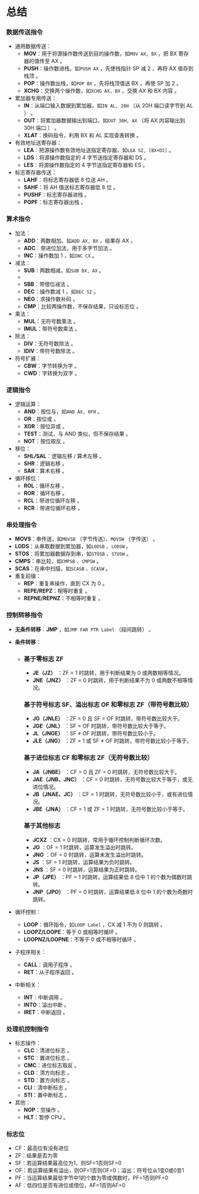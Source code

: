 # 总结

### 数据传送指令

- 通用数据传送：
  - **MOV**：用于将源操作数传送到目的操作数，如`MOV AX, BX` ，把 BX 寄存器的值传至 AX 。
  - **PUSH**：操作数进栈，如`PUSH AX` ，先使栈指针 SP 减 2 ，再将 AX 值存到栈顶 。
  - **POP**：操作数出栈，如`POP BX` ，先将栈顶值送 BX ，再使 SP 加 2 。
  - **XCHG**：交换两个操作数，如`XCHG AX, BX` ，交换 AX 和 BX 内容 。
- 累加器专用传送：
  - **IN**：从端口输入数据到累加器，如`IN AL, 20H` （从 20H 端口读字节到 AL ） 。
  - **OUT**：将累加器数据输出到端口，如`OUT 30H, AX` （将 AX 内容输出到 30H 端口 ） 。
  - **XLAT**：换码指令，利用 BX 和 AL 实现查表转换 。
- 有效地址送寄存器：
  - **LEA**：把源操作数有效地址送指定寄存器，如`LEA SI, [BX+DI]` 。
  - **LDS**：将源操作数指定的 4 字节送指定寄存器和 DS 。
  - **LES**：将源操作数指定的 4 字节送指定寄存器和 ES 。
- 标志寄存器传送：
  - **LAHF**：将标志寄存器低 8 位送 AH 。
  - **SAHF**：将 AH 值送标志寄存器低 8 位 。
  - **PUSHF**：标志寄存器进栈 。
  - **POPF**：标志寄存器出栈 。

### 算术指令

- 加法：
  - **ADD**：两数相加，如`ADD AX, BX` ，结果存 AX 。
  - **ADC**：带进位加法，用于多字节加法 。
  - **INC**：操作数加 1 ，如`INC CX` 。
- 减法：
  - **SUB**：两数相减，如`SUB DX, AX` 。
  - 
  - **SBB**：带借位减法 。
  - **DEC**：操作数减 1 ，如`DEC SI` 。
  - **NEG**：求操作数补码 。
  - **CMP**：比较两操作数，不保存结果，只设标志位 。
- 乘法：
  - **MUL**：无符号数乘法 。
  - **IMUL**：带符号数乘法 。
- 除法：
  - **DIV**：无符号数除法 。
  - **IDIV**：带符号数除法 。
- 符号扩展：
  - **CBW**：字节转换为字 。
  - **CWD**：字转换为双字 。

### 逻辑指令

- 逻辑运算：
  - **AND**：按位与，如`AND AX, 0FH` 。
  - **OR**：按位或 。
  - **XOR**：按位异或 。
  - **TEST**：测试，与 AND 类似，但不保存结果 。
  - **NOT**：按位取反 。
- 移位：
  - **SHL/SAL**：逻辑左移 / 算术左移 。
  - **SHR**：逻辑右移 。
  - **SAR**：算术右移 。
- 循环移位：
  - **ROL**：循环左移 。
  - **ROR**：循环右移 。
  - **RCL**：带进位循环左移 。
  - **RCR**：带进位循环右移 。

### 串处理指令

- **MOVS**：串传送，如`MOVSB` （字节传送）、`MOVSW` （字传送） 。
- **LODS**：从串取数据到累加器，如`LODSB` 、`LODSW` 。
- **STOS**：将累加器数据存到串，如`STOSB` 、`STOSW` 。
- **CMPS**：串比较，如`CMPSB` 、`CMPSW` 。
- **SCAS**：在串中扫描，如`SCASB` 、`SCASW` 。
- 重复前缀：
  - **REP**：重复串操作，直到 CX 为 0 。
  - **REPE/REPZ**：相等时重复 。
  - **REPNE/REPNZ**：不相等时重复 。

### 控制转移指令

- **无条件转移**：**JMP** ，如`JMP FAR PTR Label` （段间跳转） 。

- **条件转移**：

  - ### 基于零标志 ZF

    - **JE（JZ）** ：ZF = 1 时跳转，用于判断结果为 0 或两数相等情况。
    - **JNE（JNZ）** ：ZF = 0 时跳转，用于判断结果不为 0 或两数不相等情况。

    ### 基于符号标志 SF、溢出标志 OF 和零标志 ZF（带符号数比较）

    - **JG（JNLE）** ：ZF = 0 且 SF = OF 时跳转，带符号数比较大于。
    - **JGE（JNL）** ：SF = OF 时跳转，带符号数比较大于等于。
    - **JL（JNGE）** ：SF ≠ OF 时跳转，带符号数比较小于。
    - **JLE（JNG）** ：ZF = 1 或 SF ≠ OF 时跳转，带符号数比较小于等于。

    ### 基于进位标志 CF 和零标志 ZF（无符号数比较）

    - **JA（JNBE）** ：CF = 0 且 ZF = 0 时跳转，无符号数比较大于。
    - **JAE（JNB、JNC）** ：CF = 0 时跳转，无符号数比较大于等于，或无进位情况。
    - **JB（JNAE、JC）** ：CF = 1 时跳转，无符号数比较小于，或有进位情况。
    - **JBE（JNA）** ：CF = 1 或 ZF = 1 时跳转，无符号数比较小于等于。

    ### 基于其他标志

    - **JCXZ** ：CX = 0 时跳转，常用于循环控制判断循环次数。
    - **JO** ：OF = 1 时跳转，运算发生溢出时跳转。
    - **JNO** ：OF = 0 时跳转，运算未发生溢出时跳转。
    - **JS** ：SF = 1 时跳转，运算结果为负时跳转。
    - **JNS** ：SF = 0 时跳转，运算结果为正时跳转。
    - **JP（JPE）** ：PF = 1 时跳转，运算结果低 8 位中 1 的个数为偶数时跳转。
    - **JNP（JPO）** ：PF = 0 时跳转，运算结果低 8 位中 1 的个数为奇数时跳转。

- 循环控制：

  - **LOOP**：循环指令，如`LOOP Label` ，CX 减 1 不为 0 则跳转 。
  - **LOOPZ/LOOPE**：等于 0 或相等时循环 。
  - **LOOPNZ/LOOPNE**：不等于 0 或不相等时循环 。

- 子程序相关：

  - **CALL**：调用子程序 。
  - **RET**：从子程序返回 。

- 中断相关：

  - **INT**：中断调用 。
  - **INTO**：溢出中断 。
  - **IRET**：中断返回 。

### 处理机控制指令

- 标志操作：
  - **CLC**：清进位标志 。
  - **STC**：置进位标志 。
  - **CMC**：进位标志取反 。
  - **CLD**：清方向标志 。
  - **STD**：置方向标志 。
  - **CLI**：清中断标志 。
  - **STI**：置中断标志 。
- 其他：
  - **NOP**：空操作 。
  - **HLT**：暂停 CPU 。

### 标志位

* CF：最高位有没有进位
* ZF：结果是否为零
* SF：若运算结果最高位为1，则SF=1否则SF=0
* OF：若运算结果有溢出，则OF=1否则OF=0；溢出：符号位从1变0或0变1
* PF：当运算结果最低字节中1的个数为零或偶数时，PF=1否则PF=0
* AF：低四位是否有进位或借位，AF=1否则AF=0